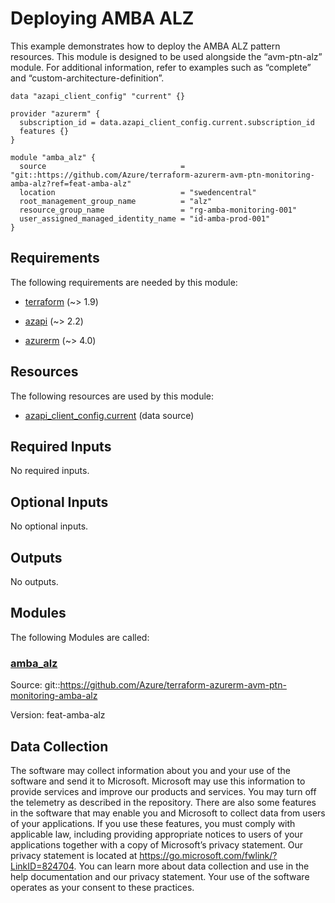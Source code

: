<!-- BEGIN_TF_DOCS -->
# Deploying AMBA ALZ

This example demonstrates how to deploy the AMBA ALZ pattern resources. This module is designed to be used alongside the “avm-ptn-alz” module. For additional information, refer to examples such as “complete” and “custom-architecture-definition”.

```hcl
data "azapi_client_config" "current" {}

provider "azurerm" {
  subscription_id = data.azapi_client_config.current.subscription_id
  features {}
}

module "amba_alz" {
  source                              = "git::https://github.com/Azure/terraform-azurerm-avm-ptn-monitoring-amba-alz?ref=feat-amba-alz"
  location                            = "swedencentral"
  root_management_group_name          = "alz"
  resource_group_name                 = "rg-amba-monitoring-001"
  user_assigned_managed_identity_name = "id-amba-prod-001"
}
```

<!-- markdownlint-disable MD033 -->
## Requirements

The following requirements are needed by this module:

- <a name="requirement_terraform"></a> [terraform](#requirement\_terraform) (~> 1.9)

- <a name="requirement_azapi"></a> [azapi](#requirement\_azapi) (~> 2.2)

- <a name="requirement_azurerm"></a> [azurerm](#requirement\_azurerm) (~> 4.0)

## Resources

The following resources are used by this module:

- [azapi_client_config.current](https://registry.terraform.io/providers/azure/azapi/latest/docs/data-sources/client_config) (data source)

<!-- markdownlint-disable MD013 -->
## Required Inputs

No required inputs.

## Optional Inputs

No optional inputs.

## Outputs

No outputs.

## Modules

The following Modules are called:

### <a name="module_amba_alz"></a> [amba\_alz](#module\_amba\_alz)

Source: git::https://github.com/Azure/terraform-azurerm-avm-ptn-monitoring-amba-alz

Version: feat-amba-alz

<!-- markdownlint-disable-next-line MD041 -->
## Data Collection

The software may collect information about you and your use of the software and send it to Microsoft. Microsoft may use this information to provide services and improve our products and services. You may turn off the telemetry as described in the repository. There are also some features in the software that may enable you and Microsoft to collect data from users of your applications. If you use these features, you must comply with applicable law, including providing appropriate notices to users of your applications together with a copy of Microsoft’s privacy statement. Our privacy statement is located at <https://go.microsoft.com/fwlink/?LinkID=824704>. You can learn more about data collection and use in the help documentation and our privacy statement. Your use of the software operates as your consent to these practices.
<!-- END_TF_DOCS -->